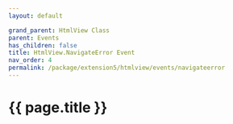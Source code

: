 ```yaml
---
layout: default

grand_parent: HtmlView Class
parent: Events
has_children: false
title: HtmlView.NavigateError Event
nav_order: 4
permalink: /package/extension5/htmlview/events/navigateerror
---
```

# {{ page.title }}
